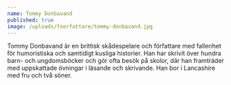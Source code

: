 ```yaml
---
name: Tommy Donbavand
published: true
image: /uploads/foerfattare/tommy-donbavand.jpg
---
```

Tommy Donbavand är en brittisk skådespelare och författare med fallenhet för humoristiska och samtidigt kusliga historier. Han har skrivit över hundra barn- och ungdomsböcker och gör ofta besök på skolor, där han framträder med uppskattade övningar i läsande och skrivande. Han bor i Lancashire med fru och två söner.
